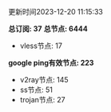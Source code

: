 更新时间2023-12-20 11:15:33

**总订阅: 37**
**总节点: 6444**
- vless节点: 17

**google ping有效节点: 223**
- v2ray节点: 145
- ss节点: 51
- trojan节点: 27
